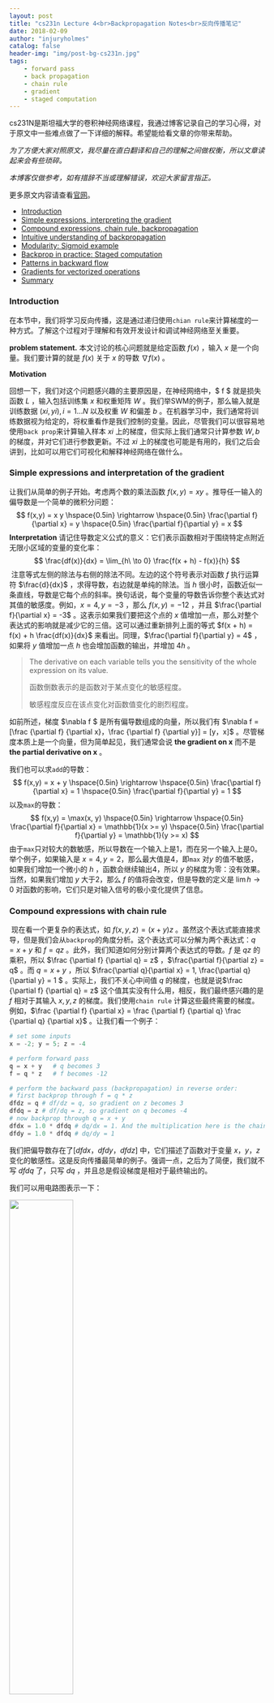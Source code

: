```yaml
---
layout: post
title: "cs231n Lecture 4<br>Backpropagation Notes<br>反向传播笔记"
date: 2018-02-09
author: "injuryholmes"
catalog: false
header-img: "img/post-bg-cs231n.jpg"
tags:
    - forward pass
    - back propagation
    - chain rule
    - gradient 
    - staged computation
---
```


cs231N是斯坦福大学的卷积神经网络课程，我通过博客记录自己的学习心得，对于原文中一些难点做了一下详细的解释。希望能给看文章的你带来帮助。

*为了方便大家对照原文，我尽量在直白翻译和自己的理解之间做权衡，所以文章读起来会有些琐碎。*

*本博客仅做参考，如有措辞不当或理解错误，欢迎大家留言指正。*

更多原文内容请查看[官网](http://cs231n.github.io/optimization-2/)。

- [Introduction](#intro)
- [Simple expressions, interpreting the gradient](#grad)
- [Compound expressions, chain rule, backpropagation](#backprop)
- [Intuitive understanding of backpropagation](#intuitive)
- [Modularity: Sigmoid example](#sigmoid)
- [Backprop in practice: Staged computation](#staged)
- [Patterns in backward flow](#patters)
- [Gradients for vectorized operations](#mat)
- [Summary](#summary)

<a name='intro'></a>

### Introduction

在本节中，我们将学习反向传播，这是通过递归使用`chian rule`来计算梯度的一种方式。了解这个过程对于理解和有效开发设计和调试神经网络至关重要。

**problem statement.** 本文讨论的核心问题就是给定函数 $f(x)$ ，输入 $x$ 是一个向量。我们要计算的就是 $f(x)$ 关于 $x$ 的导数 $\nabla f(x)$ 。

**Motivation** 

回想一下，我们对这个问题感兴趣的主要原因是，在神经网络中，$ f $ 就是损失函数 $L$ ，输入包括训练集 $x$ 和权重矩阵 $W$ 。我们举SWM的例子，那么输入就是训练数据 $(xi, yi), i = 1 … N$ 以及权重 $W$ 和偏差 $b$ 。在机器学习中，我们通常将训练数据视为给定的，将权重看作是我们控制的变量。因此，尽管我们可以很容易地使用`back prop`来计算输入样本 $xi$ 上的梯度，但实际上我们通常只计算参数 $W, b$ 的梯度，并对它们进行参数更新。不过 $xi$ 上的梯度也可能是有用的，我们之后会讲到，比如可以用它们可视化和解释神经网络在做什么。

<a name='grad'></a>

### Simple expressions and interpretation of the gradient

让我们从简单的例子开始。考虑两个数的乘法函数 $f(x,y) = xy$ 。推导任一输入的偏导数是一个简单的微积分问题：
$$
f(x,y) = x y \hspace{0.5in} \rightarrow \hspace{0.5in} \frac{\partial f}{\partial x} = y \hspace{0.5in} \frac{\partial f}{\partial y} = x
$$
**Interpretation** 请记住导数定义公式的意义：它们表示函数相对于围绕特定点附近无限小区域的变量的变化率：
$$
\frac{df(x)}{dx} = \lim_{h\ \to 0} \frac{f(x + h) - f(x)}{h}
$$
​	注意等式左侧的除法与右侧的除法不同。左边的这个符号表示对函数 $f$ 执行运算符 $\frac{d}{dx}$ ，求得导数，右边就是单纯的除法。当 $h$ 很小时，函数近似一条直线，导数是它每个点的斜率。换句话说，每个变量的导数告诉你整个表达式对其值的敏感度。例如，$x = 4, y = -3$ ，那么 $f(x,y)= - 12$ ，并且 $\frac{\partial f}{\partial x} = -3$ 。这表示如果我们要把这个点的 $x$ 值增加一点，那么对整个表达式的影响就是减少它的三倍。这可以通过重新排列上面的等式 $f(x + h) = f(x) + h \frac{df(x)}{dx}$ 来看出。同理，$\frac{\partial f}{\partial y} = 4$ ，如果将 $y$ 值增加一点 $h$ 也会增加函数的输出，并增加 $4h$ 。

> The derivative on each variable tells you the sensitivity of the whole expression on its value.
>
> 函数倒数表示的是函数对于某点变化的敏感程度。
>
> 敏感程度反应在该点变化对函数值变化的剧烈程度。

如前所述，梯度 $\nabla f $ 是所有偏导数组成的向量，所以我们有 $\nabla f = [\frac {\partial f} {\partial x}，\frac {\partial f} {\partial y}] = [y，x]$ 。尽管梯度本质上是一个向量，但为简单起见，我们通常会说 **the gradient on x** 而不是 **the partial derivative on x** 。

我们也可以求`add`的导数：
$$
f(x,y) = x + y \hspace{0.5in} \rightarrow \hspace{0.5in} \frac{\partial f}{\partial x} = 1 \hspace{0.5in} \frac{\partial f}{\partial y} = 1
$$
以及`max`的导数：
$$
f(x,y) = \max(x, y) \hspace{0.5in} \rightarrow \hspace{0.5in} \frac{\partial f}{\partial x} = \mathbb{1}(x >= y) \hspace{0.5in} \frac{\partial f}{\partial y} = \mathbb{1}(y >= x)
$$
由于`max`只对较大的数敏感，所以导数在一个输入上是1，而在另一个输入上是0。举个例子，如果输入是 $x = 4, y = 2$，那么最大值是4，即`max` 对$y$ 的值不敏感，如果我们增加一个微小的 $h$ ，函数会继续输出4，所以 $y$ 的梯度为零：没有效果。当然，如果我们增加 $y$ 大于2，那么 $f$ 的值将会改变，但是导数的定义是 $\lim{h}→0$ 对函数的影响，它们只是对输入信号的极小变化提供了信息。

<a name='backprop'></a>

### Compound expressions with chain rule

​	现在看一个更复杂的表达式，如 $f(x,y,z)=(x + y)z$ 。虽然这个表达式能直接求导，但是我们会从`backprop`的角度分析。这个表达式可以分解为两个表达式：$q = x + y$ 和 $f = q z$ 。此外，我们知道如何分别计算两个表达式的导数。$f$ 是 $qz$ 的乘积，所以 $\frac {\partial f} {\partial q} = z$ ，$\frac{\partial f}{\partial z} = q$ 。而 $q = x + y$ ，所以 $\frac{\partial q}{\partial x} = 1, \frac{\partial q}{\partial y} = 1 $ 。实际上，我们不关心中间值 $q$ 的梯度，也就是说$\frac {\partial f} {\partial q} = z$ 这个值其实没有什么用，相反，我们最终感兴趣的是 $f$ 相对于其输入 $x,y,z$ 的梯度。我们使用`chain rule` 计算这些最终需要的梯度。例如，$\frac {\partial f} {\partial x} = \frac {\partial f} {\partial q} \frac {\partial q} {\partial x}$ 。让我们看一个例子：

```python
# set some inputs
x = -2; y = 5; z = -4

# perform forward pass
q = x + y 	# q becomes 3
f = q * z 	# f becomes -12

# perform the backward pass (backpropagation) in reverse order:
# first backprop through f = q * z
dfdz = q # df/dz = q, so gradient on z becomes 3
dfdq = z # df/dq = z, so gradient on q becomes -4
# now backprop through q = x + y
dfdx = 1.0 * dfdq # dq/dx = 1. And the multiplication here is the chain rule!
dfdy = 1.0 * dfdq # dq/dy = 1
```

我们把偏导数存在了$[dfdx，dfdy，dfdz]$ 中，它们描述了函数对于变量 $x，y，z$ 变化的敏感性。这是反向传播最简单的例子。强调一点，之后为了简便，我们就不写 $dfdq$ 了，只写 $dq$ ，并且总是假设梯度是相对于最终输出的。

我们可以用电路图表示一下：

<img src="/Users/yingzeliang/injuryholmes.github.io/img/in-post/2018-02-09-optimization2/circuit.png" width="50%">

图中绿色部分是`forward pass`计算出的值。当所有`forword pass`的值计算出来后，我们开始`back prop`。从最后的部分开始反向传播，递归地用`chain rule`来计算，直到计算出最左边的输入的梯度。 

<a name='intuitive'></a>

### Intuitive understanding of backpropagation

​	请注意，反向传播是一个非常漂亮的本地过程。电路图中的每个门都有一些输入，可以立即计算两个量：1. 其输出值 2. 其输出值相对于其输入值的`local gradient`。请注意，这些门可以完全独立地完成这个任务，而不需要知道它所嵌入的完整电路的任何细节。一旦`forward pass`结束，在`back prop`期间，通过`chain rule`相乘所有经过该门的梯度，每个门将知道整个电路的最终输出相对于该门所有输入的梯度，

>由于链规则，这种额外的乘法（对于每个输入）可以将单个相对无用的门变成复杂电路（例如整个神经网络）中的齿轮。

让我们再次参考这个例子，直观的了解这个工作原理。`add`门接收输入 $[-2,5]$ 和计算输出3。加法运算关于两个输入的`local gradient`为+1。电路的其余部分计算出最终值为-12。在反向传递过程中，`chain rule`通过电路递归地往回计算，加法门（它是乘法门的输入）获知其输出的梯度是-4。如果我们把电路拟人化用第一人称来阐述：

​	我作为整个电路想要最终有更高的输出值（当然可以是最低的输出值，这里以最高为例）。我包含有一个`add`门，由于此门的梯度为-4，所以我想要`add`门的输出更低。同时`add`门递归计算出最初的 $x,y$ 的局`local gradient`，也都是 -4。我也希望 $x, y$ 的值更低，这样`add`门的值就更低，我最终的输出值就更高。

**反向传播因此可以被认为是不同门之间的沟通（以梯度作为信号），来诉说每个门是否希望他们的输出增加或减少（以及有多强），从而使最终输出值更高（或更低）。**

<a name='sigmoid'></a>

### Modularity: Sigmoid example

我们上面介绍的门是相对任意的。 任何一种可导函数都可以作为一个门，我们可以把多个门组成一个门，或者为了计算方便，可以把一个函数分解成多个门。 让我们看一个例子：

$$
f(w,x) = \frac{1}{1+e^{-(w_0x_0 + w_1x_1 + w_2)}}
$$

这个表达式描述了使用S形激活函数的二维神经元（输入x和权重w）。但是现在让我们把它想象成一个函数，从输入w，x到单个数字。 该函数由多个门组成。 除了上面已经介绍的`add，mul，max`之外，还有四个：
$$
f(x) = \frac{1}{x} 
\hspace{1in} \rightarrow \hspace{1in} 
\frac{df}{dx} = -1/x^2 
\\\\
f_c(x) = c + x
\hspace{1in} \rightarrow \hspace{1in} 
\frac{df}{dx} = 1 
\\\\
f(x) = e^x
\hspace{1in} \rightarrow \hspace{1in} 
\frac{df}{dx} = e^x
\\\\
f_a(x) = ax
\hspace{1in} \rightarrow \hspace{1in} 
\frac{df}{dx} = a
$$
函数 $fc，fa$ 分别是 $x+c$ ，和用 $a$ 进行常数缩放。这些是特殊情况下的加法和乘法，但是我们将它们作为（新）一元门引入，因为我们确实需要常量的梯度 $c, a$ 。 完整的电路如下所示：

<img src="/Users/yingzeliang/injuryholmes.github.io/img/in-post/2018-02-09-optimization2/sigmoidCircuit.png" width="90%">

二维神经元的示例电路。 输入是$[x0，x1]$ ，神经元的学习权重是 $[w0，w1，w2]$ 。 正如我们后面将会看到的那样，神经元计算输入和权重的点积，然后将该神经元的激活阈值范围通过`sogmoid`函数压缩到0到1之内。

在上面的例子中，图示中右边横线部分的所有操作可以抽象出一个常用的函数，这个函数被称为`sigmoid`函数 $σ(x)$ 。如果我们对`sigmoid`函数求导，我们会发现很有意思的事：
$$
\sigma(x) = \frac{1}{1+e^{-x}} \\\\
\rightarrow \hspace{0.3in} \frac{d\sigma(x)}{dx} = \frac{e^{-x}}{(1+e^{-x})^2} = \left( \frac{1 + e^{-x} - 1}{1 + e^{-x}} \right) \left( \frac{1}{1+e^{-x}} \right) 
= \left( 1 - \sigma(x) \right) \sigma(x)
$$
导数非常简单！例如，`sigmoid`表达式接收输入1.0，并在正向传递期间计算输出0.73。 根据上面的推导，局部梯度为 $(1 - 0.73)* 0.73 \simeq 0.2$，和上图一步一步算出来的一样（见上图），这样一步到位计算出导数简单快速。 因此，在实际应用中，会有这些将多个门组合成单个门的操作。用python代码实现如下：

```python
w = [2, -3, -3] # assume some random weights and data
x = [-1, -2]

# forward pass
dot = w[0]*x[0] + w[1]*x[1] + w[2]
f = 1.0 / (1 + math.exp(-dot)) # sigmod function

# backward pass through the neuron (backpropagation)
ddot = (1 - f) * f # gradient on dot variable, using the sigmoid gradient derivation
dx = [w[0] * ddot, w[1] * ddot] # backprop into x
dw = [x[0] * ddot, x[1] * ddot, 1.0 * ddot] # backprop into w
# we are done! we have the gradients on the inputs to the circuit
```

**proTips**：合理分割反向传播模块。如上面代码所示，我们希望我们`forward pass`之后能够很容易进行 `back prop`。例如，这里我们创建了一个中间变量`dot`，它保存w和x的点积。之后`back prop`的时候，我们计算出`ddot`，并最终计算出`dw`和`dx`。

本节的要点是反向传播的细节以及怎样把`forward pass`函数组合成一个门能够使得计算更加方便。了解表达式哪一部分的组合导数相对简单能够帮助我们更方便地使用`chain rule`计算函数关于输入的导数。

<a name='staged'></a>

### Backprop in practice: Staged computation

举一例子看：
$$
f(x,y) = \frac{x + \sigma(y)}{\sigma(x) + (x+y)^2}
$$
这个函数没有什么特别的用处，只是一个很好的例子说明`back prop`如何工作。 强调这一点非常重要，如果你要开始对x或y进行求导，结果非常复杂。然而这样做完全没有必要，因为我们不需要写一个明确的函数来计算梯度。我们只需要知道如何计算它。 以下是我们如何构建这种表达的正向传递：

```python
x = 3 # example values
y = -4

# forward pass
sigy = 1.0 / (1 + math.exp(-y)) # sigmoid in numerator 		#(1)
num = x + sigy # numerator									#(2)
sigx = 1.0 / (1 + math.exp(-x)) # sigmoid in denominator	#(3)
xpy = x + y													#(4)
xpysqr = xpy**2												#(5)
den = sigx + xpysqr	# denominator							#(6)
invden = 1.0 / den											#(7)
f = num * invden # done!									#(8)
```

上面的一长串代码完成了`forward pass`部分。我们将代码结构化为包含多个中间变量，每个中间变量都只是我们已知道`local gradient`的简单表达式。因此，`backprop` 很简单：我们将从后往前，计算电路输出相对于每个中间变量的梯度（sigy，num，sigx，xpy，xpysqr，den，invden），并且用 `d` 前缀表示梯度。 每一步`back prop`都会计算该节点的所有输入的`local gradient`，并把他们和该函数最终输出关于该节点的梯度相乘，得到该函数关于该节点所有输入的梯度。具体看代码：（代码右边的序号对应上面代码中`forward pass`的部分）

```python
# backprop f = num * invden
dnum = invden # gradient on numerator						#(8)
dinvden = num												#(8)
# backprop invden = 1.0 / den								
dden = (-1.0 / (den**2)) * dinvden							#(7)
# backprop den = sigx + xpysqr
dsigx = (1) * dden 											#(6)
dxpysqr = (1) * dden										#(6)
# backprop xpysqr = xpy**2
dxpy = (2 * dxpy) * dxpysqr									#(5)
# backprop xpy = x + y
dx = (1) * dxpy												#(4)
dy = (1) * dxpy												#(4)
# backprop sigx = 1.0 / (1 + math.exp(-x))
dx += ((1 - sigx) * sigx) * dsigx # Notice += !! see notes below #(3)
# backprop num = x + sigy
dx += (1) * dnum											#(2)
dsigy = (1) * dnum											#(2)
# backprop sigy = 1.0 / (1 + math.exp(-y))
dy += ((1-sigy) * sigy) * dsigy								#(1)
# done ! Phew
```

注意以下几点：

**缓存 forward pass 变量：** 为了`backward pass`更快，我们会使用`forward pass`中计算出的变量。 在实践中，我们构建的代码要能够方便地缓存这些变量，使其在`back prop`期间可用。当然如果难以保存这些变量，重新计算它们也是可能的，只不过会造成算力浪费。

**梯度 += 符号的意义：**`forward pass`表达式涉及x, y 多次，所以当我们执行`back prop`时，必须使用 `+=`而不是`=`来累积这些变量的梯度（而不是覆盖它）。这遵循微积分中的多变量链规则，该规则规定，如果一个变量分支到电路的不同部分，那么流回它的梯度将逐个增加。

<a name='patterns'></a>

### Patterns in backward flow

有意思的是，在很多情况下，可以直观的解释`back prop`的梯度。例如，神经网络中最常用的三个门 `add, mul, max`，在反向传播过程中它们的行为方式都有非常简单的解释。 请看以下示例电路：

<img src="/Users/yingzeliang/injuryholmes.github.io/img/in-post/2018-02-09-optimization2/threeBaseCircuit.png" width="60%">

`add`将梯度平均分配给所有输入。`max`将梯度路由到较高的输入。`mul`接受`input activations`（绿色的输入值），交换它们并乘自己的梯度得到`input`的梯度。



`add`门总是将其输出上的梯度平均分配给所有输入，而不管它们在`forward pass`期间的值如何。这是因为`add`操作的`local gradient`为+1.0，所以所有输入的梯度等于输出的梯度。比如图中`add` 门将 2.00 的梯度路由到其两个输入。

`max`门路由（route）梯度。与`add`门不同，`max`门将梯度不变地分配给其输入中的一个（在正向传递期间具有最高值的输入）。这是因为`max`门的`local gradient`最高为1.0，所有其他值为0.0。在上面的示例电路中，`max`操作将2.00的梯度路由到z变量，并且w上的梯度为零。

`mul`门的局部梯度是将输入值进行交换之后，再使用链规则乘以其输出的梯度。在上面的例子中，x上的梯度是-8.00，即-4.00 x 2.00。

关于`mul`门，我们多说一点，如果`mul`门其中一个输入非常小，另一个非常大，那么乘法门会做一些不怎么直观的事情：它会为小输入分配一个相对较大的梯度，并为大输入分配一个很小的梯度。大家还记得在线性分类器中计算分数的函数 $ w^Tx_i$ 。那么$w^T$的导数就是$x_i$，说明 $x_i$ 对 $w^T$ 的梯度大小有影响。例如，如果在预处理期间将所有输入数据示例 $xi$ 乘以1000，则权重 $w^T$上的梯度将增大1000倍，随之而来的是我们必须将学习率降低以进行平衡，不然训练很容易`overshooting`（步长太大，每次调整幅度较大）。这就是为什么预处理输入很重要（还记得之前的平均化图片吗？把图片数字化的信息$[0,256]$ 转换成 $[-127, 127]$，以及把数据`normalize`到 $[0,1]$之间，这些都是良好的预处理步骤）。

<a name='mat'></a>

### Gradients for vectorized operations

上述部分讨论的都是单个变量，现在我们把概念都直接扩展到矩阵和向量操作。 但是，我们必须更加关注维度和转置操作。

**Matrix-Matrix multiply gradient** 可能最棘手的操作是矩阵-矩阵乘法（它是所有矩阵向量乘法和向量向量乘法的总概括）：

```python
# forward pass
W = np.random.randn(5, 10)
X = np.random.randn(10, 3)
D = W.dot(X)

# now suppose we had the gradient on D from above in the circuit
dD = np.random.randn(*D.shape) # same shape as D
dW = dD.dot(X.T) #.T gives the transpose of the matrix
dX = W.T.dot(dD)
```
提示：使用维度分析！你不需要记住`dW`和`dX`的表达式，因为它们很容易根据维度重新派生。例如，我们知道权重的梯度`dW`在计算之后必须和`W`的维度相同，并且它必须依赖于`X`和`dD`的矩阵乘法，这时候我们就通过维度来分析。例如，`X`的大小为`[10 x 3]`，`dD`的大小为`[5 x 3]`，所以如果我们想要`dW`和`W`的形状一样，都为`[5 x 10]`，那么实现这一点的唯一方法是使用`dD.dot(X.T)`，如上所示。

Erik Learned-Miller还撰写了一篇关于矩阵/矢量求导的文章，或许对你有帮助，[戳这里](http://cs231n.stanford.edu/vecDerivs.pdf)。

<a name='summary'></a>

### Summary

- 我们建立了梯度的直觉感受。它们如何在电路中`back prop`以及它们如何沟通电路的哪一部分应该增加或减少，以及如何使最终输出更高。
- 我们讨论了分模块计算对`back prop`实现的重要性。你总是希望将你的函数分解成特定模块，你可以很容易地求出`local gradient`，然后用`chain rule`链接它们。最重要的是，我们不需要一次性求整个表达式的复杂导数。因此，将表达式分解为多个阶段，以便可以独立求导每个模块（比如矩阵向量相乘，或者最大操作或求和操作等），然后一步一步地反向传递变量。

在下一节中，我们将开始定义神经网络，`backprop`会帮助我们快速地计算神经网络中损失函数的梯度。换句话说，我们现在已经准备好训练神经网络了，我们已经把课程中最难的部分搞定啦，而之后的`ConvNets`只是再前进一小步。

版权声明：

- 自由转载-非商用-非衍生-保持署名（[创意共享3.0许可证](http://creativecommons.org/licenses/by-nc-nd/3.0/deed.zh)）